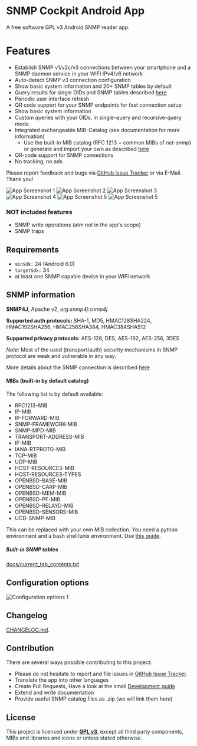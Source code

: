 # SNMP Cockpit Android App

A free software GPL v3 Android SNMP reader app.

# Features

- Establish SNMP v1/v2c/v3 connections between your smartphone and a SNMP daemon service in your WIFI IPv4/v6 network
- Auto-detect SNMP v3 connection configuration
- Show basic system information and 20+ SNMP tables by default
- Query results for single OIDs and SNMP tables described [here](./docs/MIB_catalog_guide.md)
- Periodic user interface refresh
- QR code support for your SNMP endpoints for fast connection setup
- Show basic system information
- Custom queries with your OIDs, in single-query and recursive-query mode
- Integrated exchangeable MIB-Catalog (see documentation for more information)
  - Use the built-in MIB catalog (RFC 1213 + common MIBs of *net-snmp*) or generate and import your own as described [here](./docs/MIB_catalog_guide.md)
- QR-code support for SNMP connections
- No tracking, no ads

Please report feedback and bugs via [GitHub Issue Tracker](https://github.com/emschu/snmp-cockpit/issues) or via E-Mail.
Thank you!

![App Screenshot 1](./docs/images/Screenshot_catalog.png)
![App Screenshot 2](./docs/images/Screenshot_connection_login.png)
![App Screenshot 3](./docs/images/Screenshot_custom_queries.png)
![App Screenshot 4](./docs/images/Screenshot_sidebar.png)
![App Screenshot 5](./docs/images/Screenshot_home.png)
![App Screenshot 5](./docs/images/Screenshot_mib_catalog.png)

### NOT included features

- SNMP write operations (atm not in the app's scope)
- SNMP traps

## Requirements

* `minSdk:` 24 (Android 6.0)
* `targetSdk:` 34
* at least one SNMP capable device in your WIFI network

## SNMP information

**SNMP4J**, Apache v2, *org.snmp4j:snmp4j*

**Supported auth protocols:** SHA-1, MD5, HMAC128SHA224, HMAC192SHA256, HMAC256SHA384, HMAC384SHA512

**Supported privacy protocols:** AES-128, DES, AES-192, AES-256, 3DES

*Note:* Most of the used (transport/auth) security mechanisms in SNMP protocol are weak and vulnerable in any way.

More details about the SNMP connection is described [here](./docs/SNMP_connection_guide.md)

#### MIBs (built-in by default catalog)

The following list is by default available:

- RFC1213-MIB
- IP-MIB
- IP-FORWARD-MIB
- SNMP-FRAMEWORK-MIB
- SNMP-MPD-MIB
- TRANSPORT-ADDRESS-MIB
- IF-MIB
- IANA-RTPROTO-MIB
- TCP-MIB
- UDP-MIB
- HOST-RESOURCES-MIB
- HOST-RESOURCES-TYPES
- OPENBSD-BASE-MIB
- OPENBSD-CARP-MIB
- OPENBSD-MEM-MIB
- OPENBSD-PF-MIB
- OPENBSD-RELAYD-MIB
- OPENBSD-SENSORS-MIB
- UCD-SNMP-MIB

This can be replaced with your own MIB collection. You need a python environment and a bash shell/unix environment.
Use [this guide](./docs/MIB_catalog_guide.md).

##### Built-in SNMP tables

[docs/current_tab_contents.txt](./docs/current_tab_contents.txt)

## Configuration options

![Configuration options 1](./docs/images/Screenshot_settings1.png)

## Changelog

[CHANGELOG.md](CHANGELOG.md).

## Contribution

There are several ways possible contributing to this project:

- Please do not hesitate to report and file issues
  in [GitHub Issue Tracker](https://github.com/emschu/snmp-cockpit/issues).
- Translate the app into other languages
- Create Pull Requests, Have a look at the small [Development guide](./docs/Development_guide.md)
- Extend and write documentation
- Provide useful SNMP catalog files as .zip (we will link them here)

## License

This project is licensed under [**GPL v3**](./LICENSE), except all third party components, MIBs and libraries and icons
or unless stated otherwise.
